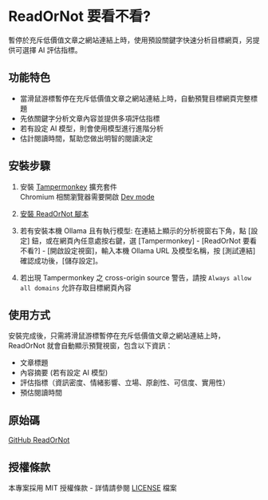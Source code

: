 # ReadOrNot 要看不看?

暫停於充斥低價值文章之網站連結上時，使用預設關鍵字快速分析目標網頁，另提供可選擇 AI 評估指標。

## 功能特色

- 當滑鼠游標暫停在充斥低價值文章之網站連結上時，自動預覽目標網頁完整標題
- 先依關鍵字分析文章內容並提供多項評估指標
- 若有設定 AI 模型，則會使用模型進行進階分析
- 估計閱讀時間，幫助您做出明智的閱讀決定

## 安裝步驟

1. 安裝 [Tampermonkey](https://www.tampermonkey.net/) 擴充套件<br>
   Chromium 相關瀏覽器需要開啟 [Dev mode](https://www.tampermonkey.net/faq.php#Q209)

2. [安裝 ReadOrNot 腳本](https://github.com/ChrisTorng/ReadOrNot/raw/refs/heads/main/ReadOrNot.user.js)

3. 若有安裝本機 Ollama 且有執行模型: 在連結上顯示的分析視窗右下角，點 [設定] 鈕，或在網頁內任意處按右鍵，選 [Tampermonkey] - [ReadOrNot 要看不看?] - [開啟設定視窗]，輸入本機 Ollama URL 及模型名稱，按 [測試連結] 確認成功後，[儲存設定]。

4. 若出現 Tampermonkey 之 cross-origin source 警告，請按 `Always allow all domains` 允許存取目標網頁內容

## 使用方式

安裝完成後，只需將滑鼠游標暫停在充斥低價值文章之網站連結上時，ReadOrNot 就會自動顯示預覽視窗，包含以下資訊：

- 文章標題
- 內容摘要 (若有設定 AI 模型)
- 評估指標（資訊密度、情緒影響、立場、原創性、可信度、實用性）
- 預估閱讀時間

## 原始碼

[GitHub ReadOrNot](https://github.com/ChrisTorng/ReadOrNot)

## 授權條款

本專案採用 MIT 授權條款 - 詳情請參閱 [LICENSE](LICENSE) 檔案
